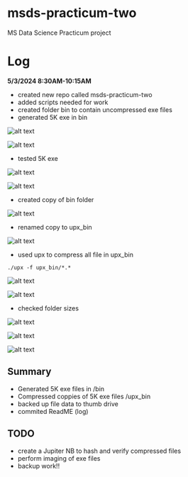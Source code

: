# msds-practicum-two
MS Data Science Practicum project 
# Log
**5/3/2024 8:30AM-10:15AM**
- created new repo called msds-practicum-two
- added scripts needed for work
- created folder bin to contain uncompressed exe files
- generated 5K exe in bin

![alt text](image.png)

![alt text](image-1.png)

- tested 5K exe 

![alt text](image-2.png)

![alt text](image-3.png)

- created copy of bin folder

![alt text](image-4.png)

- renamed copy to upx_bin

![alt text](image-5.png)

- used upx to compress all file in upx_bin

```
./upx -f upx_bin/*.*       
```

![alt text](image-6.png)

![alt text](image-7.png)

- checked folder sizes

![alt text](image-8.png)

![alt text](image-9.png)

![alt text](image-10.png)

## Summary
- Generated 5K exe files in /bin
- Compressed coppies of 5K exe files /upx_bin
- backed up file data to thumb drive
- commited ReadME (log)  
## TODO
- create a Jupiter NB to hash and verify compressed files
- perform imaging of exe files
- backup work!!

